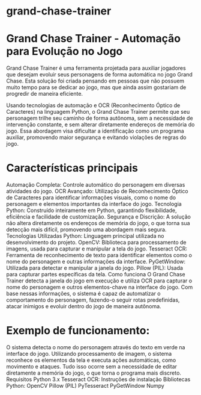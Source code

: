 # grand-chase-trainer


# Grand Chase Trainer - Automação para Evolução no Jogo
Grand Chase Trainer é uma ferramenta projetada para auxiliar jogadores que desejam evoluir seus personagens de forma automática no jogo Grand Chase. Esta solução foi criada pensando em pessoas que não possuem muito tempo para se dedicar ao jogo, mas que ainda assim gostariam de progredir de maneira eficiente.

Usando tecnologias de automação e OCR (Reconhecimento Óptico de Caracteres) na linguagem Python, o Grand Chase Trainer permite que seu personagem trilhe seu caminho de forma autônoma, sem a necessidade de intervenção constante, e sem alterar diretamente endereços de memória do jogo. Essa abordagem visa dificultar a identificação como um programa auxiliar, promovendo maior segurança e evitando violações de regras do jogo.

# Características principais
Automação Completa: Controle automático do personagem em diversas atividades do jogo.
OCR Avançado: Utilização de Reconhecimento Óptico de Caracteres para identificar informações visuais, como o nome do personagem e elementos importantes da interface do jogo.
Tecnologia Python: Construído inteiramente em Python, garantindo flexibilidade, eficiência e facilidade de customização.
Segurança e Discrição: A solução não altera diretamente os endereços de memória do jogo, o que torna sua detecção mais difícil, promovendo uma abordagem mais segura.
Tecnologias Utilizadas
Python: Linguagem principal utilizada no desenvolvimento do projeto.
OpenCV: Biblioteca para processamento de imagens, usada para capturar e manipular a tela do jogo.
Tesseract OCR: Ferramenta de reconhecimento de texto para identificar elementos como o nome do personagem e outras informações da interface.
PyGetWindow: Utilizada para detectar e manipular a janela do jogo.
Pillow (PIL): Usada para capturar partes específicas da tela.
Como funciona
O Grand Chase Trainer detecta a janela do jogo em execução e utiliza OCR para capturar o nome do personagem e outros elementos-chave na interface do jogo. Com base nessas informações, o sistema é capaz de automatizar o comportamento do personagem, fazendo-o seguir rotas predefinidas, atacar inimigos e evoluir dentro do jogo de maneira autônoma.

# Exemplo de funcionamento:
O sistema detecta o nome do personagem através do texto em verde na interface do jogo.
Utilizando processamento de imagem, o sistema reconhece os elementos da tela e executa ações automáticas, como movimento e ataques.
Tudo isso ocorre sem a necessidade de editar diretamente a memória do jogo, o que torna o programa mais discreto.
Requisitos
Python 3.x
Tesseract OCR: Instruções de instalação
Bibliotecas Python:
OpenCV
Pillow (PIL)
PyTesseract
PyGetWindow
Numpy
